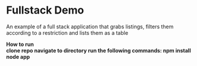 # Fullstack Demo
An example of a full stack application that grabs listings, filters them according to a restriction and lists them as a table

<b>How to run<b><br>
clone repo
navigate to directory 
run the following commands:
npm install
node app
